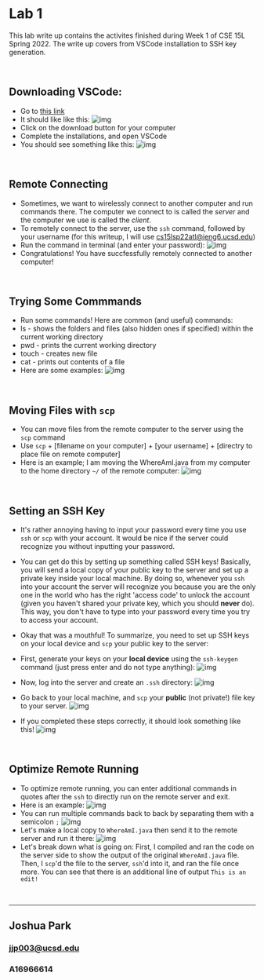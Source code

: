 # Lab 1

This lab write up contains the activites finished during Week 1 of CSE 15L Spring 2022. The write up covers from VSCode installation to SSH key generation.


&nbsp;
## Downloading VSCode:
* Go to [this link](https://code.visualstudio.com/download)
* It should like like this: ![img](screenshots/Lab1/ss1.png)
* Click on the download button for your computer
* Complete the installations, and open VSCode
* You should see something like this: ![img](screenshots/Lab1/ss2.png)

&nbsp;
## Remote Connecting
* Sometimes, we want to wirelessly connect to another computer and run commands there. The computer we connect to is called the _server_ and the computer we use is called the _client_.
* To remotely connect to the server, use the `ssh` command, followed by your username (for this writeup, I will use cs15lsp22atl@ieng6.ucsd.edu)
* Run the command in terminal (and enter your password): ![img](screenshots/Lab1/ss3.png)
* Congratulations! You have succfessfully remotely connected to another computer!

&nbsp;
## Trying Some Commmands
* Run some commands! Here are common (and useful) commands:
* ls - shows the folders and files (also hidden ones if specified) within the current working directory
* pwd - prints the current working directory
* touch - creates new file
* cat - prints out contents of a file
* Here are some examples:
![img](screenshots/Lab1/ss3.png)

&nbsp;
## Moving Files with `scp`
* You can move files from the remote computer to the server using the `scp` command
* Use `scp` + [filename on your computer] + [your username] + [directry to place file on remote computer]
* Here is an example; I am moving the WhereAmI.java from my computer to the home directory `~/` of the remote computer: ![img](screenshots/Lab1/ss5.png)


&nbsp;
## Setting an SSH Key
* It's rather annoying having to input your password every time you use `ssh` or `scp` with your account. It would be nice if the server could recognize you without inputting your password.
* You can get do this by setting up something called SSH keys! Basically, you will send a local copy of your public key to the server and set up a private key inside your local machine. By doing so, whenever you `ssh` into your account the server will recognize you because you are the only one in the world who has the right 'access code' to unlock the account (given you haven't shared your private key, which you should **never** do). This way, you don't have to type into your password every time you try to access your account.
* Okay that was a mouthful! To summarize, you need to set up SSH keys on your local device and `scp` your public key to the server:
* First, generate your keys on your **local device** using the `ssh-keygen` command (just press enter and do not type anything):
![img](screenshots/Lab1/ss7.png)
* Now, log into the server and create an `.ssh` directory:
![img](screenshots/Lab1/ss8.png)
* Go back to your local machine, and `scp` your **public** (not private!) file key to your server.
![img](screenshots/Lab1/ss9.png)


* If you completed these steps correctly, it should look something like this!
![img](screenshots/Lab1/ss6.png)


&nbsp;
## Optimize Remote Running
* To optimize remote running, you can enter additional commands in quotes after the `ssh` to directly run on the remote server and exit.
* Here is an example:
![img](screenshots/Lab1/ss10.png)
* You can run multiple commands back to back by separating them with a semicolon `;`
![img](screenshots/Lab1/ss11.png)
* Let's make a local copy to `WhereAmI.java` then send it to the remote server and run it there:
![img](screenshots/Lab1/ss12.png)
* Let's break down what is going on: First, I compiled and ran the code on the server side to show the output of the original `WhereAmI.java` file. Then, I `scp`'d the file to the server, `ssh`'d into it, and ran the file once more. You can see that there is an additional line of output `This is an edit!`

&nbsp;
___
## Joshua Park
### jjp003@ucsd.edu
### A16966614